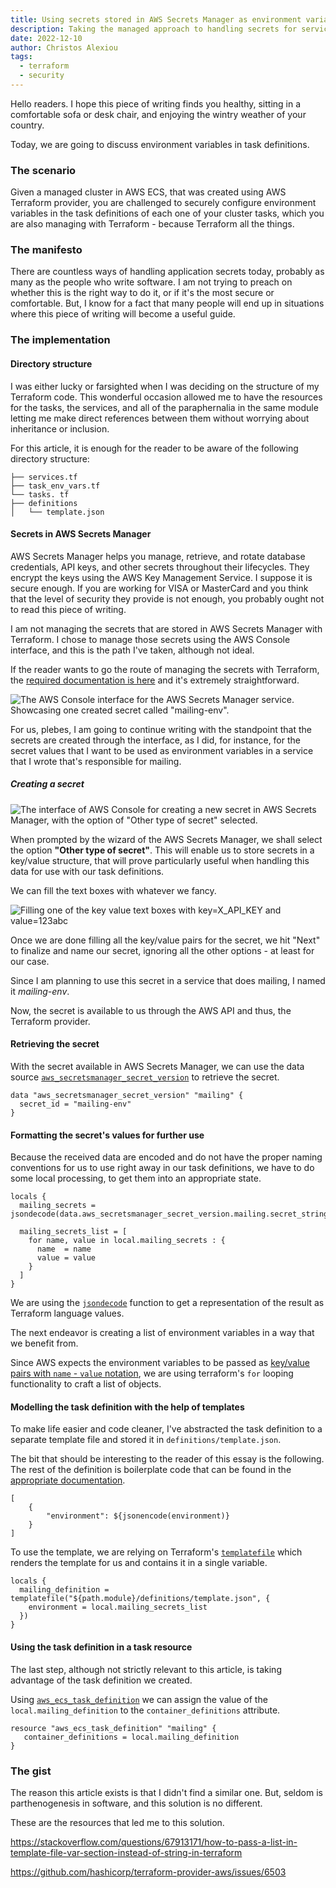 ```yaml
---
title: Using secrets stored in AWS Secrets Manager as environment variables for ECS container definitions. With Terraform.
description: Taking the managed approach to handling secrets for services using Terraform.
date: 2022-12-10
author: Christos Alexiou
tags:
  - terraform
  - security
---
```


Hello readers. I hope this piece of writing finds you healthy, sitting in a comfortable sofa or desk chair, and enjoying the wintry weather of your country.

Today, we are going to discuss environment variables in task definitions.

### The scenario

Given a managed cluster in AWS ECS, that was created using AWS Terraform provider, you are challenged to securely configure environment variables in the task definitions of each one of your cluster tasks, which you are also managing with Terraform - because Terraform all the things.

### The manifesto

There are countless ways of handling application secrets today, probably as many as the people who write software. I am not trying to preach on whether this is the right way to do it, or if it's the most secure or comfortable. But, I know for a fact that many people will end up in situations where this piece of writing will become a useful guide.

### The implementation

#### Directory structure

I was either lucky or farsighted when I was deciding on the structure of my Terraform code. This wonderful occasion allowed me to have the resources for the tasks, the services, and all of the paraphernalia in the same module letting me make direct references between them without worrying about inheritance or inclusion.

For this article, it is enough for the reader to be aware of the following directory structure:

```
├── services.tf
├── task_env_vars.tf
└── tasks. tf
├── definitions
│   └── template.json
```

#### Secrets in AWS Secrets Manager

AWS Secrets Manager helps you manage, retrieve, and rotate database credentials, API keys, and other secrets throughout their lifecycles. They encrypt the keys using the AWS Key Management Service. I suppose it is secure enough. If you are working for VISA or MasterCard and you think that the level of security they provide is not enough, you probably ought not to read this piece of writing.

I am not managing the secrets that are stored in AWS Secrets Manager with Terraform. I chose to manage those secrets using the AWS Console interface, and this is the path I've taken, although not ideal.

If the reader wants to go the route of managing the secrets with Terraform, the [required documentation is here](https://registry.terraform.io/providers/hashicorp/aws/latest/docs/resources/secretsmanager_secret) and it's extremely straightforward.

![The AWS Console interface for the AWS Secrets Manager service. Showcasing one created secret called "mailing-env".](https://dev-to-uploads.s3.amazonaws.com/uploads/articles/t5o9yf7sqn3m6ioka61h.png)

For us, plebes, I am going to continue writing with the standpoint that the secrets are created through the interface, as I did, for instance, for the secret values that I want to be used as environment variables in a service that I wrote that's responsible for mailing.

##### Creating a secret

![The interface of AWS Console for creating a new secret in AWS Secrets Manager, with the option of "Other type of secret" selected.](https://dev-to-uploads.s3.amazonaws.com/uploads/articles/zci0okvwl7q8fhdb1nft.png)

When prompted by the wizard of the AWS Secrets Manager, we shall select the option **"Other type of secret"**. This will enable us to store secrets in a key/value structure, that will prove particularly useful when handling this data for use with our task definitions.

We can fill the text boxes with whatever we fancy.


![Filling one of the key value text boxes with key=X_API_KEY and value=123abc](https://dev-to-uploads.s3.amazonaws.com/uploads/articles/75npoe1hy99q76pssvot.png)


Once we are done filling all the key/value pairs for the secret, we hit "Next" to finalize and name our secret, ignoring all the other options - at least for our case.

Since I am planning to use this secret in a service that does mailing, I named it _mailing-env_. 

Now, the secret is available to us through the AWS API and thus, the Terraform provider.

#### Retrieving the secret

With the secret available in AWS Secrets Manager, we can use the data source [`aws_secretsmanager_secret_version`](https://registry.terraform.io/providers/hashicorp/aws/latest/docs/data-sources/secretsmanager_secret_version) to retrieve the secret. 

```
data "aws_secretsmanager_secret_version" "mailing" {
  secret_id = "mailing-env"
}
```

#### Formatting the secret's values for further use

Because the received data are encoded and do not have the proper naming conventions for us to use right away in our task definitions, we have to do some local processing, to get them into an appropriate state.

```
locals {
  mailing_secrets = jsondecode(data.aws_secretsmanager_secret_version.mailing.secret_string)

  mailing_secrets_list = [
    for name, value in local.mailing_secrets : {
      name  = name
      value = value
    }
  ]
}
```

We are using the [`jsondecode`](https://developer.hashicorp.com/terraform/language/functions/jsondecode) function to get a representation of the result as Terraform language values.

The next endeavor is creating a list of environment variables in a way that we benefit from.

Since AWS expects the environment variables to be passed as [key/value pairs with `name` - `value` notation](https://docs.aws.amazon.com/AmazonECS/latest/developerguide/taskdef-envfiles.html), we are using terraform's `for` looping functionality to craft a list of objects.

#### Modelling the task definition with the help of templates

To make life easier and code cleaner, I've abstracted the task definition to a separate template file and stored it in `definitions/template.json`.

The bit that should be interesting to the reader of this essay is the following. The rest of the definition is boilerplate code that can be found in the [appropriate documentation](https://registry.terraform.io/providers/hashicorp/aws/latest/docs/resources/ecs_task_definition#example-using-container_definitions-and-inference_accelerator).

```
[
    {
        "environment": ${jsonencode(environment)}
    }
]

``` 

To use the template, we are relying on Terraform's [`templatefile`](https://developer.hashicorp.com/terraform/language/functions/templatefile) which renders the template for us and contains it in a single variable.

```
locals {
  mailing_definition = templatefile("${path.module}/definitions/template.json", {
    environment = local.mailing_secrets_list
  })
}
```

#### Using the task definition in a task resource

The last step, although not strictly relevant to this article, is taking advantage of the task definition we created.

Using [`aws_ecs_task_definition`](https://registry.terraform.io/providers/hashicorp/aws/latest/docs/resources/ecs_task_definition) we can assign the value of the `local.mailing_definition` to the `container_definitions` attribute.

```
resource "aws_ecs_task_definition" "mailing" {
   container_definitions = local.mailing_definition
}
```

### The gist

The reason this article exists is that I didn't find a similar one. But, seldom is parthenogenesis in software, and this solution is no different.

These are the resources that led me to this solution.

https://stackoverflow.com/questions/67913171/how-to-pass-a-list-in-template-file-var-section-instead-of-string-in-terraform

https://github.com/hashicorp/terraform-provider-aws/issues/6503
